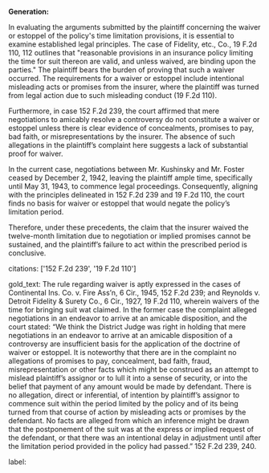 **Generation:**

In evaluating the arguments submitted by the plaintiff concerning the waiver or estoppel of the policy's time limitation provisions, it is essential to examine established legal principles. The case of Fidelity, etc., Co., 19 F.2d 110, 112 outlines that "reasonable provisions in an insurance policy limiting the time for suit thereon are valid, and unless waived, are binding upon the parties." The plaintiff bears the burden of proving that such a waiver occurred. The requirements for a waiver or estoppel include intentional misleading acts or promises from the insurer, where the plaintiff was turned from legal action due to such misleading conduct (19 F.2d 110). 

Furthermore, in case 152 F.2d 239, the court affirmed that mere negotiations to amicably resolve a controversy do not constitute a waiver or estoppel unless there is clear evidence of concealments, promises to pay, bad faith, or misrepresentations by the insurer. The absence of such allegations in the plaintiff’s complaint here suggests a lack of substantial proof for waiver. 

In the current case, negotiations between Mr. Kushinsky and Mr. Foster ceased by December 2, 1942, leaving the plaintiff ample time, specifically until May 31, 1943, to commence legal proceedings. Consequently, aligning with the principles delineated in 152 F.2d 239 and 19 F.2d 110, the court finds no basis for waiver or estoppel that would negate the policy’s limitation period.

Therefore, under these precedents, the claim that the insurer waived the twelve-month limitation due to negotiation or implied promises cannot be sustained, and the plaintiff’s failure to act within the prescribed period is conclusive.

citations: ['152 F.2d 239', '19 F.2d 110']

gold_text: The rule regarding waiver is aptly expressed in the cases of Continental Ins. Co. v. Fire Ass’n, 6 Cir., 1945, 152 F.2d 239; and Reynolds v. Detroit Fidelity & Surety Co., 6 Cir., 1927, 19 F.2d 110, wherein waivers of the time for bringing suit wat claimed. In the former case the complaint alleged negotiations in an endeavor to arrive at an amicable disposition, and the court stated: “We think the District Judge was right in holding that mere negotiations in an endeavor to arrive at an amicable disposition of a controversy are insufficient basis for the application of the doctrine of waiver or estoppel. It is noteworthy that there are in the complaint no allegations of promises to pay, concealment, bad faith, fraud, misrepresentation or other facts which might be construed as an attempt to mislead plaintiff’s assignor or to lull it into a sense of security, or into the belief that payment of any amount would be made by defendant. There is no allegation, direct or inferential, of intention by plaintiff’s assignor to commence suit within the period limited by the policy and of its being turned from that course of action by misleading acts or promises by the defendant. No facts are alleged from which an inference might be drawn that the postponement of the suit was at the express or implied request of the defendant, or that there was an intentional delay in adjustment until after the limitation period provided in the policy had passed.” 152 F.2d 239, 240.

label: 